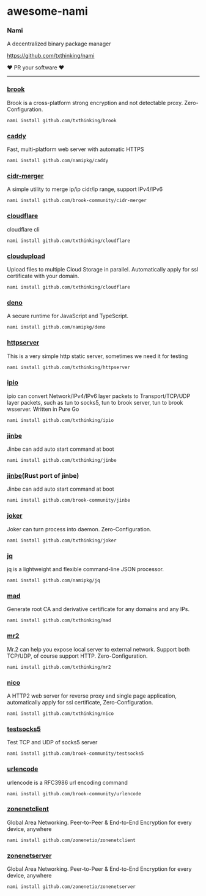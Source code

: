 # awesome-nami

### Nami

A decentralized binary package manager

https://github.com/txthinking/nami

❤️ PR your software ❤️

---

### [brook](https://github.com/txthinking/brook)

Brook is a cross-platform strong encryption and not detectable proxy. Zero-Configuration.

```
nami install github.com/txthinking/brook
```

### [caddy](https://github.com/namipkg/caddy)

Fast, multi-platform web server with automatic HTTPS

```
nami install github.com/namipkg/caddy
```

### [cidr-merger](https://github.com/brook-community/cidr-merger)

A simple utility to merge ip/ip cidr/ip range, support IPv4/IPv6

```
nami install github.com/brook-community/cidr-merger
```

### [cloudflare](https://github.com/txthinking/cloudflare)

cloudflare cli

```
nami install github.com/txthinking/cloudflare
```

### [cloudupload](https://github.com/txthinking/cloudupload)

Upload files to multiple Cloud Storage in parallel. Automatically apply for ssl certificate with your domain.

```
nami install github.com/txthinking/cloudflare
```

### [deno](https://github.com/namipkg/deno)

A secure runtime for JavaScript and TypeScript.

```
nami install github.com/namipkg/deno
```

### [httpserver](https://github.com/txthinking/httpserver)

This is a very simple http static server, sometimes we need it for testing

```
nami install github.com/txthinking/httpserver
```

### [ipio](https://github.com/txthinking/ipio)

ipio can convert Network/IPv4/IPv6 layer packets to Transport/TCP/UDP layer packets, such as tun to socks5, tun to brook server, tun to brook wsserver. Written in Pure Go

```
nami install github.com/txthinking/ipio
```

### [jinbe](https://github.com/txthinking/jinbe)

Jinbe can add auto start command at boot

```
nami install github.com/txthinking/jinbe
```

### [jinbe](https://github.com/brook-community/jinbe)(Rust port of jinbe)

Jinbe can add auto start command at boot

```
nami install github.com/brook-community/jinbe
```

### [joker](https://github.com/txthinking/joker)

Joker can turn process into daemon. Zero-Configuration.

```
nami install github.com/txthinking/joker
```

### [jq](https://github.com/namipkg/jq)

jq is a lightweight and flexible command-line JSON processor.

```
nami install github.com/namipkg/jq
```

### [mad](https://github.com/txthinking/mad)

Generate root CA and derivative certificate for any domains and any IPs.

```
nami install github.com/txthinking/mad
```

### [mr2](https://github.com/txthinking/mr2)

Mr.2 can help you expose local server to external network. Support both TCP/UDP, of course support HTTP. Zero-Configuration.

```
nami install github.com/txthinking/mr2
```

### [nico](https://github.com/txthinking/nico)

A HTTP2 web server for reverse proxy and single page application, automatically apply for ssl certificate, Zero-Configuration.

```
nami install github.com/txthinking/nico
```

### [testsocks5](https://github.com/brook-community/testsocks5)

Test TCP and UDP of socks5 server

```
nami install github.com/brook-community/testsocks5
```

### [urlencode](https://github.com/brook-community/urlencode)

urlencode is a RFC3986 url encoding command

```
nami install github.com/brook-community/urlencode
```

### [zonenetclient](https://github.com/zonenetio/zonenetclient)

Global Area Networking. Peer-to-Peer & End-to-End Encryption for every device, anywhere

```
nami install github.com/zonenetio/zonenetclient
```

### [zonenetserver](https://github.com/zonenetio/zonenetserver)

Global Area Networking. Peer-to-Peer & End-to-End Encryption for every device, anywhere

```
nami install github.com/zonenetio/zonenetserver
```


